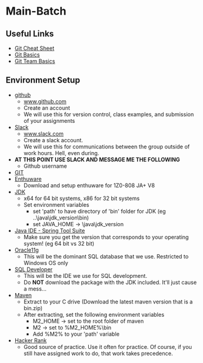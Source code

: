 # Main-Batch 
## Useful Links
* [Git Cheat Sheet](https://services.github.com/on-demand/downloads/github-git-cheat-sheet.pdf)
* [Git Basics](https://youtu.be/0fKg7e37bQE)
* [Git Team Basics](https://youtu.be/oFYyTZwMyAg)
## Environment Setup
* [github](https://github.com)
  * www.github.com
  * Create an account
  * We will use this for version control, class examples, and submission of your assignments
* [Slack](https://slack.com)
  * www.slack.com
  * Create a slack account.
  * We will use this for communications between the group outside of work hours. Hell, even during.
* **AT THIS POINT USE SLACK AND MESSAGE ME THE FOLLOWING**
  * Github username
* [GIT](https://git-scm.com/downloads)
* [Enthuware](http://www.enthuware.com/)
  * Download and setup enthuware for 1Z0-808 JA+ V8
* [JDK](http://www.oracle.com/technetwork/java/javase/downloads/jdk8-downloads-2133151.html)
  * x64 for 64 bit systems, x86 for 32 bit systems
  * Set environment variables
    * set 'path' to have directory of 'bin' folder for JDK (eg ..\java\jdk_version\bin)
    * set JAVA_HOME -> \java\jdk_version
* [Java IDE - Spring Tool Suite](https://spring.io/tools/sts/all)
  * Make sure you get the version that corresponds to your operating system! (eg 64 bit vs 32 bit)
* [Oracle11g](http://www.oracle.com/technetwork/database/database-technologies/express-edition/downloads/index.html)
  * This will be the dominant SQL database that we use. Restricted to Windows OS only
* [SQL Developer](http://www.oracle.com/technetwork/developer-tools/sql-developer/downloads/index.html)
  * This will be the IDE we use for SQL development. 
  * Do **NOT** download the package with the JDK included. It'll just cause a mess...
* [Maven](https://maven.apache.org/download.cgi)
  * Extract to your C drive (Download the latest maven version that is a bin.zip)
  * After extracting, set the following environment variables
    * M2_HOME -> set to the root folder of maven
    * M2 -> set to %M2_HOME%\bin
    * Add %M2% to your 'path' variable
* [Hacker Rank](https://www.hackerrank.com/)
  * Good source of practice. Use it often for practice. Of course, if you still have assigned work to do, that work takes precedence.
